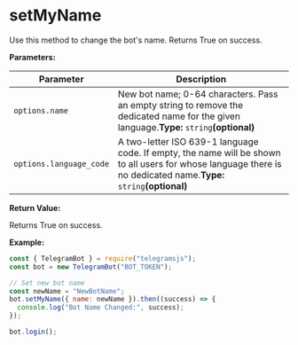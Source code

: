 # setMyName

Use this method to change the bot's name. Returns True on success.

**Parameters:**

| Parameter               | Description                                                                                                                                                        |
| ----------------------- | ------------------------------------------------------------------------------------------------------------------------------------------------------------------ |
| `options.name`          | New bot name; 0-64 characters. Pass an empty string to remove the dedicated name for the given language.**Type:** `string`**(optional)**                           |
| `options.language_code` | A two-letter ISO 639-1 language code. If empty, the name will be shown to all users for whose language there is no dedicated name.**Type:** `string`**(optional)** |

**Return Value:**

Returns True on success.

**Example:**

```javascript
const { TelegramBot } = require("telegramsjs");
const bot = new TelegramBot("BOT_TOKEN");

// Set new bot name
const newName = "NewBotName";
bot.setMyName({ name: newName }).then((success) => {
  console.log("Bot Name Changed:", success);
});

bot.login();
```
